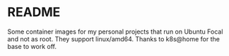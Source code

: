 # README

Some container images for my personal projects that run on
Ubuntu Focal and not as root. They support linux/amd64.
Thanks to k8s@home for the base to work off.

